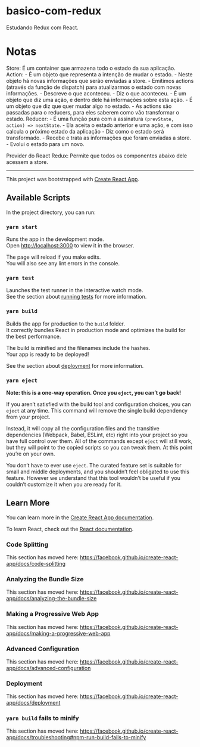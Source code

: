 # basico-com-redux

Estudando Redux com React.

# Notas

Store: É um container que armazena todo o estado da sua aplicação.
Action: 
	- É um objeto que representa a intenção de mudar o estado. 
	- Neste objeto há novas informações que serão enviadas a store. 
	- Emitimos actions (através da função de dispatch) para atualizarmos o estado com novas informações.
	- Descreve o que aconteceu.
	- Diz o que aconteceu.
    - É um objeto que diz uma ação, e dentro dele há informações sobre esta ação.
    - É um objeto que diz que quer mudar algo no estado.
	- As actions são passadas para o reducers, para eles saberem como vão transformar o estado.
Reducer:
	- É uma função pura com a assinatura `(prevState, action) => nextState`.
	- Ela aceita o estado anterior e uma ação, e com isso calcula o próximo estado da aplicação
	- Diz como o estado será transformado.
    - Recebe e trata as informações que foram enviadas a store.
    - Evolui o estado para um novo.

Provider do React Redux: Permite que todos os componentes abaixo dele acessem a store.

---

This project was bootstrapped with [Create React App](https://github.com/facebook/create-react-app).

## Available Scripts

In the project directory, you can run:

### `yarn start`

Runs the app in the development mode.<br />
Open [http://localhost:3000](http://localhost:3000) to view it in the browser.

The page will reload if you make edits.<br />
You will also see any lint errors in the console.

### `yarn test`

Launches the test runner in the interactive watch mode.<br />
See the section about [running tests](https://facebook.github.io/create-react-app/docs/running-tests) for more information.

### `yarn build`

Builds the app for production to the `build` folder.<br />
It correctly bundles React in production mode and optimizes the build for the best performance.

The build is minified and the filenames include the hashes.<br />
Your app is ready to be deployed!

See the section about [deployment](https://facebook.github.io/create-react-app/docs/deployment) for more information.

### `yarn eject`

**Note: this is a one-way operation. Once you `eject`, you can’t go back!**

If you aren’t satisfied with the build tool and configuration choices, you can `eject` at any time. This command will remove the single build dependency from your project.

Instead, it will copy all the configuration files and the transitive dependencies (Webpack, Babel, ESLint, etc) right into your project so you have full control over them. All of the commands except `eject` will still work, but they will point to the copied scripts so you can tweak them. At this point you’re on your own.

You don’t have to ever use `eject`. The curated feature set is suitable for small and middle deployments, and you shouldn’t feel obligated to use this feature. However we understand that this tool wouldn’t be useful if you couldn’t customize it when you are ready for it.

## Learn More

You can learn more in the [Create React App documentation](https://facebook.github.io/create-react-app/docs/getting-started).

To learn React, check out the [React documentation](https://reactjs.org/).

### Code Splitting

This section has moved here: https://facebook.github.io/create-react-app/docs/code-splitting

### Analyzing the Bundle Size

This section has moved here: https://facebook.github.io/create-react-app/docs/analyzing-the-bundle-size

### Making a Progressive Web App

This section has moved here: https://facebook.github.io/create-react-app/docs/making-a-progressive-web-app

### Advanced Configuration

This section has moved here: https://facebook.github.io/create-react-app/docs/advanced-configuration

### Deployment

This section has moved here: https://facebook.github.io/create-react-app/docs/deployment

### `yarn build` fails to minify

This section has moved here: https://facebook.github.io/create-react-app/docs/troubleshooting#npm-run-build-fails-to-minify
